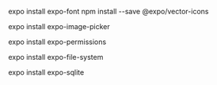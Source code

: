 expo install expo-font
npm install --save @expo/vector-icons

<!-- to only use image gallery of take simple image with camera -->
expo install expo-image-picker

<!-- To ask for permissions -->
expo install expo-permissions

<!-- to use file system -->
expo install expo-file-system

<!-- to use SQLite -->
expo install expo-sqlite